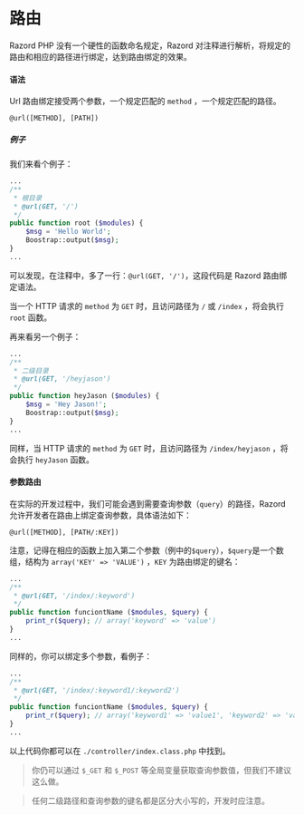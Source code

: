 # 路由

Razord PHP 没有一个硬性的函数命名规定，Razord 对注释进行解析，将规定的路由和相应的路径进行绑定，达到路由绑定的效果。

#### 语法

Url 路由绑定接受两个参数，一个规定匹配的 `method` ，一个规定匹配的路径。 

```
@url([METHOD], [PATH])
```

##### 例子

我们来看个例子：

```php
...
/**
 * 根目录
 * @url(GET, '/')
 */
public function root ($modules) {
    $msg = 'Hello World';
    Boostrap::output($msg);
}
...
```
可以发现，在注释中，多了一行：`@url(GET, '/')`，这段代码是 Razord 路由绑定语法。

当一个 HTTP 请求的 `method` 为 `GET` 时，且访问路径为 `/` 或 `/index` ，将会执行 `root` 函数。

再来看另一个例子：
    
```php
...
/**
 * 二级目录
 * @url(GET, '/heyjason')
 */
public function heyJason ($modules) {
    $msg = 'Hey Jason!';
    Boostrap::output($msg);
}
...
```
同样，当 HTTP 请求的 `method` 为 `GET` 时，且访问路径为 `/index/heyjason` ，将会执行 `heyJason` 函数。

#### 参数路由

在实际的开发过程中，我们可能会遇到需要查询参数（`query`）的路径，Razord 允许开发者在路由上绑定查询参数，具体语法如下：

```
@url([METHOD], [PATH/:KEY])
```

注意，记得在相应的函数上加入第二个参数（例中的`$query`），`$query`是一个数组，结构为 `array('KEY' => 'VALUE')` ，`KEY` 为路由绑定的键名：

```php
...
/**
 * @url(GET, '/index/:keyword')
 */
public function funciontName ($modules, $query) {
    print_r($query); // array('keyword' => 'value')
}
...
```

同样的，你可以绑定多个参数，看例子：

```php
...
/**
 * @url(GET, '/index/:keyword1/:keyword2')
 */
public function funciontName ($modules, $query) {
    print_r($query); // array('keyword1' => 'value1', 'keyword2' => 'value2')
}
...
```

以上代码你都可以在 `./controller/index.class.php` 中找到。

> 你仍可以通过 `$_GET` 和 `$_POST` 等全局变量获取查询参数值，但我们不建议这么做。

> 任何二级路径和查询参数的键名都是区分大小写的，开发时应注意。